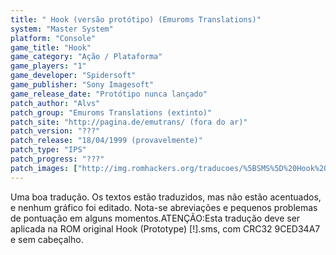 ```yaml
---
title: " Hook (versão protótipo) (Emuroms Translations)"
system: "Master System"
platform: "Console"
game_title: "Hook"
game_category: "Ação / Plataforma"
game_players: "1"
game_developer: "Spidersoft"
game_publisher: "Sony Imagesoft"
game_release_date: "Protótipo nunca lançado"
patch_author: "Alvs"
patch_group: "Emuroms Translations (extinto)"
patch_site: "http://pagina.de/emutrans/ (fora do ar)"
patch_version: "???"
patch_release: "18/04/1999 (provavelmente)"
patch_type: "IPS"
patch_progress: "???"
patch_images: ["http://img.romhackers.org/traducoes/%5BSMS%5D%20Hook%20%2528Prototype%2529%20-%20Emuroms%20Translations%20-%201.png","http://img.romhackers.org/traducoes/%5BSMS%5D%20Hook%20%2528Prototype%2529%20-%20Emuroms%20Translations%20-%202.png","http://img.romhackers.org/traducoes/%5BSMS%5D%20Hook%20%2528Prototype%2529%20-%20Emuroms%20Translations%20-%203.png"]
---
```

Uma boa tradução. Os textos estão traduzidos, mas não estão acentuados, e nenhum gráfico foi editado. Nota-se abreviações e pequenos problemas de pontuação em alguns momentos.ATENÇÃO:Esta tradução deve ser aplicada na ROM original Hook (Prototype) [!].sms, com CRC32 9CED34A7 e sem cabeçalho.